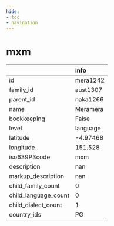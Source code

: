 ```yaml
---
hide:
- toc
- navigation
---
```

# mxm
|                      | info     |
|:---------------------|:---------|
| id                   | mera1242 |
| family_id            | aust1307 |
| parent_id            | naka1266 |
| name                 | Meramera |
| bookkeeping          | False    |
| level                | language |
| latitude             | -4.97468 |
| longitude            | 151.528  |
| iso639P3code         | mxm      |
| description          | nan      |
| markup_description   | nan      |
| child_family_count   | 0        |
| child_language_count | 0        |
| child_dialect_count  | 1        |
| country_ids          | PG       |